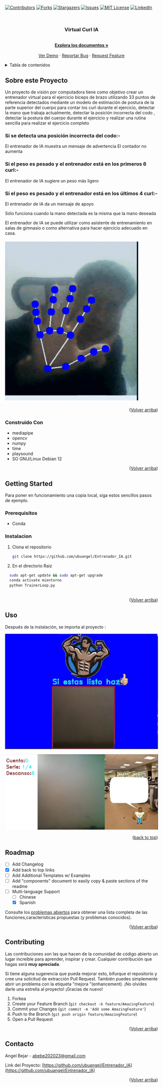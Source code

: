 


<a name="readme-top"></a>




<!-- PROJECT SHIELDS -->

[![Contributors][contributors-shield]][contributors-url]
[![Forks][forks-shield]][forks-url]
[![Stargazers][stars-shield]][stars-url]
[![Issues][issues-shield]][issues-url]
[![MIT License][license-shield]][license-url]
[![LinkedIn][linkedin-shield]][linkedin-url]



<!-- PROJECT LOGO -->
<br />
<div align="center">
<a href="https://github.com/ubuangel/Entrenador_IA">
    <!--<img src="images/pistola.jpg" alt="Logo" width="80" height="80">-->
  </a>

<h3 align="center">Virtual Curl IA</h3>


  <p align="center">

   <br />
    <a href="https://github.com/ubuangel/Entrenador_IA"><strong>Explora los documentos »</strong></a>
    <br />
    <br />
    <a href="https://github.com/ubuangel/Entrenador_IA">Ver Demo</a>
    ·
    <a href="https://github.com/ubuangel/Entrenador_IA/issues">Reportar Bug</a>
    ·
    <a href="https://github.com/ubuangel/Entrenador_IA/issues">Request Feature</a>
    
  
  </p>
</div>




<!-- TABLE OF CONTENTS -->
<details>
  <summary>Tabla de contenidos</summary>
  <ol>
    <li>
      <a href="#Sobre-este-Proyecto">Sobre Este Proyecto</a>
      <ul>
        <li><a href="#construido--con">Construido Con</a></li>
      </ul>
    </li>
    <li>
      <a href="#getting-started">Getting Started</a>
      <ul>
        <li><a href="#prerequisitos">Prerequisitos</a></li>
        <li><a href="#instalacion">Instalacion</a></li>
      </ul>
    </li>
    <li><a href="#uso">Uso</a></li>
    <li><a href="#roadmap">Roadmap</a></li>
    <li><a href="#contributing">Contribuciones</a></li>
    <li><a href="#license">License</a></li>
    <li><a href="#contacto">Contacto</a></li>
    <li><a href="#acknowledgments">Agradecimientos</a></li>
  </ol>
</details>





<!-- ABOUT THE PROJECT -->
## Sobre este Proyecto

Un proyecto de visión por computadora tiene como objetivo crear un entrenador virtual para el ejercicio biceps de brazo utilizando 33 puntos de referencia detectados mediante un modelo de estimación de postura de la parte superior del cuerpo para contar los curl durante el ejercicio, detectar la mano que trabaja actualmente, detectar la posición incorrecta del codo , detectar la postura del cuerpo durante el ejercicio y realizar una rutina  sencilla para realizar el ejercicio completo


### Si se detecta una posición incorrecta del codo:-
   El entrenador de IA muestra un mensaje de advertencia
   El contador no aumenta

### Si el peso es pesado y el entrenador está en los primeros 6 curl:-
   El entrenador de IA sugiere un peso más ligero

### Si el peso es pesado y el entrenador está en los últimos 4 curl:-
   El entrenador de IA da un mensaje de apoyo

Sólo funciona cuando la mano detectada es la misma que la mano deseada

El entrenador de IA se puede utilizar como asistente de entrenamiento en salas de gimnasio o como alternativa para hacer ejercicio adecuado en casa.

![Descripción de la imagen Markdown](/images/traking.gif)






<p align="right">(<a href="#readme-top">Volver arriba</a>)</p>



### Construido  Con

 
   * mediapipe
   * opencv
   * numpy
   * time 
   * playsound 
   * SO  GNU/Linux Debian 12 
<!--* [![Unity]][Unity-url]-->
<!--* [![Bootstrap][Bootstrap.com]][Bootstrap-url]-->


<p align="right">(<a href="#readme-top">Volver arriba</a>)</p>



<!-- GETTING STARTED -->
## Getting Started


Para poner en funcionamiento una copia local, siga estos sencillos pasos de ejemplo.




### Prerequisitos



* Conda




### Instalacion





1. Clona el repositorio
   ```sh
   git clone https://github.com/ubuangel/Entrenador_IA.git
   ```

2. En el directorio Raiz

```sh
  sudo apt-get update && sudo apt-get upgrade
  conda activate mientorno
  python TrainerLoop.py
  
  ```

<!--![imagen1][imagen1]-->

<p align="right">(<a href="#readme-top">Volver arriba</a>)</p>



<!-- USAGE EXAMPLES -->

## Uso

Después de la instalación, se importa al proyecto :

![Descripción de la imagen Markdown](/images/ini.png)

![Descripción de la imagen Markdown](/images/entre.png)



<!-- ![Descripción de la imagen Markdown](/images/consola.png)-->


<p align="right">(<a href="#readme-top">back to top</a>)</p>


<!-- ROADMAP -->
## Roadmap

- [ ] Add Changelog
- [x] Add back to top links
- [ ] Add Additional Templates w/ Examples
- [ ] Add "components" document to easily copy & paste sections of the readme
- [ ] Multi-language Support
    - [ ] Chinese
    - [X] Spanish

Consulte los [problemas abiertos](https://github.com/ubuangel/Entrenador_IA/issues) para obtener una lista completa de las funciones,caracteristicas propuestas (y problemas conocidos).

<p align="right">(<a href="#readme-top">Volver arriba</a>)</p>



<!-- CONTRIBUTING -->
## Contributing

Las contribuciones son las que hacen de la comunidad de código abierto un lugar increíble para aprender, inspirar y crear. Cualquier contribución que hagas será **muy apreciada**.

Si tiene alguna sugerencia que pueda mejorar esto, bifurque el repositorio y cree una solicitud de extracción Pull Request. También puedes simplemente abrir un problema con la etiqueta "mejora "(enhancement).
¡No olvides darle una estrella al proyecto! ¡Gracias de nuevo!

1. Forkea
2. Create your Feature Branch (`git checkout -b feature/AmazingFeature`)
3. Commit your Changes (`git commit -m 'Add some AmazingFeature'`)
4. Push to the Branch (`git push origin feature/AmazingFeature`)
5. Open a Pull Request

<p align="right">(<a href="#readme-top">Volver arriba</a>)</p>






<!-- CONTACT -->
## Contacto

Angel Bejar - abebe202023@gmail.com

Link del Proyecto: [https://github.com/ubuangel/Entrenador_IA](https://github.com/ubuangel/Entrenador_IA)

<p align="right">(<a href="#readme-top">Volver arriba</a>)</p>



<!-- ACKNOWLEDGMENTS 
## Acknowledgments

Credito a

* [Youtube](https://www.youtube.com/watch?v=KTPh5Cryl24)


<p align="right">(<a href="#readme-top">Volver arriba</a>)</p>  -->
 


<!-- MARKDOWN LINKS & IMAGES -->
<!-- https://www.markdownguide.org/basic-syntax/#reference-style-links -->
[contributors-shield]: https://img.shields.io/github/contributors/ubuangel/Entrenador_IA.svg?style=for-the-badge
[contributors-url]: https://github.com/ubuangel/Entrenador_IA/graphs/contributors
[forks-shield]: https://img.shields.io/github/forks/ubuangel/Entrenador_IA.svg?style=for-the-badge
[forks-url]: https://github.com/ubuangel/Entrenador_IA/network/members
[stars-shield]: https://img.shields.io/github/stars/ubuangel/Entrenador_IA.svg?style=for-the-badge
[stars-url]: https://github.com/ubuangel/Entrenador_IA/stargazers
[issues-shield]: https://img.shields.io/github/issues/ubuangel/Entrenador_IA.svg?style=for-the-badge
[issues-url]: https://github.com/ubuangel/Entrenador_IA/issues
[license-shield]: https://img.shields.io/github/license/ubuangel/Entrenador_IA.svg?style=for-the-badge
[license-url]: https://github.com/ubuangel/Entrenador_IA/blob/main/LICENSE.txt
[linkedin-shield]: https://img.shields.io/badge/-LinkedIn-black.svg?style=for-the-badge&logo=linkedin&colorB=555
[linkedin-url]: https://linkedin.com/in/ubuangel
[product-screenshot]: images/resultado1.png
[Unity]: https://img.shields.io/badge/UNITY

<!--[imagen1]: images/pantallaso.png-->
[Unity-url]: https://unity.com/es
[React.js]: https://img.shields.io/badge/React-20232A?style=for-the-badge&logo=react&logoColor=61DAFB
[React-url]: https://reactjs.org/
[Vue.js]: https://img.shields.io/badge/Vue.js-35495E?style=for-the-badge&logo=vuedotjs&logoColor=4FC08D
[Vue-url]: https://vuejs.org/
[Angular.io]: https://img.shields.io/badge/Angular-DD0031?style=for-the-badge&logo=angular&logoColor=white
[Angular-url]: https://angular.io/
[Svelte.dev]: https://img.shields.io/badge/Svelte-4A4A55?style=for-the-badge&logo=svelte&logoColor=FF3E00
[Svelte-url]: https://svelte.dev/
[Laravel.com]: https://img.shields.io/badge/Laravel-FF2D20?style=for-the-badge&logo=laravel&logoColor=white
[Laravel-url]: https://laravel.com
[Bootstrap.com]: https://img.shields.io/badge/Bootstrap-563D7C?style=for-the-badge&logo=bootstrap&logoColor=white
[Bootstrap-url]: https://getbootstrap.com
[JQuery.com]: https://img.shields.io/badge/jQuery-0769AD?style=for-the-badge&logo=jquery&logoColor=white
[JQuery-url]: https://jquery.com 
